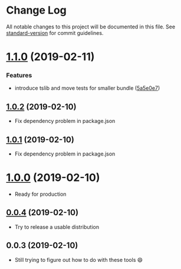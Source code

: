# Change Log

All notable changes to this project will be documented in this file. See [standard-version](https://github.com/conventional-changelog/standard-version) for commit guidelines.

<a name="1.1.0"></a>
# [1.1.0](https://github.com/viccrubs/simstate/compare/v1.0.2...v1.1.0) (2019-02-11)


### Features

* introduce tslib and move tests for smaller bundle ([5a5e0e7](https://github.com/viccrubs/simstate/commit/5a5e0e7))



<a name="1.0.2"></a>
## [1.0.2](https://github.com/viccrubs/simstate/compare/v1.0.1...v1.0.2) (2019-02-10)

- Fix dependency problem in package.json


<a name="1.0.1"></a>
## [1.0.1](https://github.com/viccrubs/simstate/compare/v1.0.0...v1.0.1) (2019-02-10)

- Fix dependency problem in package.json


<a name="1.0.0"></a>
# [1.0.0](https://github.com/viccrubs/simstate/compare/v0.0.4...v1.0.0) (2019-02-10)

- Ready for production


<a name="0.0.4"></a>
## [0.0.4](https://github.com/viccrubs/simstate/compare/v0.0.3...v0.0.4) (2019-02-10)

- Try to release a usable distribution

<a name="0.0.3"></a>
## 0.0.3 (2019-02-10)

- Still trying to figure out how to do with these tools :smile: